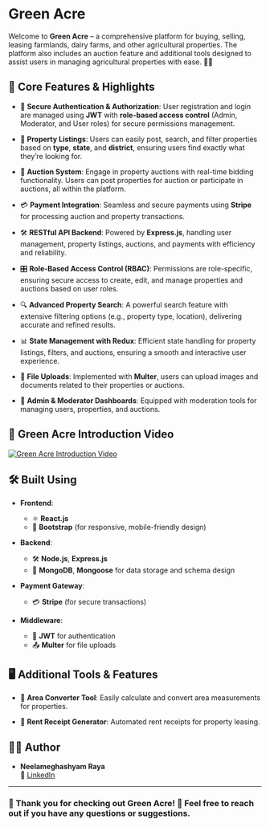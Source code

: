 # Green Acre 
Welcome to **Green Acre** – a comprehensive platform for buying, selling, leasing farmlands, dairy farms, and other agricultural properties. The platform also includes an auction feature and additional tools designed to assist users in managing agricultural properties with ease. 🌾🚜

## 🌟 Core Features & Highlights

- 🔐 **Secure Authentication & Authorization**: User registration and login are managed using **JWT** with **role-based access control** (Admin, Moderator, and User roles) for secure permissions management.
  
- 🏡 **Property Listings**: Users can easily post, search, and filter properties based on **type**, **state**, and **district**, ensuring users find exactly what they’re looking for.

- 🎯 **Auction System**: Engage in property auctions with real-time bidding functionality. Users can post properties for auction or participate in auctions, all within the platform.

- 💳 **Payment Integration**: Seamless and secure payments using **Stripe** for processing auction and property transactions.

- 🛠️ **RESTful API Backend**: Powered by **Express.js**, handling user management, property listings, auctions, and payments with efficiency and reliability.

- 🎛️ **Role-Based Access Control (RBAC)**: Permissions are role-specific, ensuring secure access to create, edit, and manage properties and auctions based on user roles.

- 🔍 **Advanced Property Search**: A powerful search feature with extensive filtering options (e.g., property type, location), delivering accurate and refined results.

- 📊 **State Management with Redux**: Efficient state handling for property listings, filters, and auctions, ensuring a smooth and interactive user experience.

- 📸 **File Uploads**: Implemented with **Multer**, users can upload images and documents related to their properties or auctions.

- 💼 **Admin & Moderator Dashboards**: Equipped with moderation tools for managing users, properties, and auctions.


## 🎥 Green Acre Introduction Video

[![Green Acre Introduction Video](https://img.youtube.com/vi/video_id/maxresdefault.jpg)](https://github.com/user-attachments/assets/513983f4-f7e7-4406-9a5e-3781a7bc1765)



## 🛠️ Built Using

- **Frontend**: 
  - ⚛️ **React.js** 
  - 🎨 **Bootstrap** (for responsive, mobile-friendly design)
  
- **Backend**: 
  - 🛠️ **Node.js**, **Express.js**
  - 💾 **MongoDB**, **Mongoose** for data storage and schema design

- **Payment Gateway**: 
  - 💳 **Stripe** (for secure transactions)

- **Middleware**:
  - 🔑 **JWT** for authentication
  - 📤 **Multer** for file uploads

## 🖥️ Additional Tools & Features

- 📐 **Area Converter Tool**: Easily calculate and convert area measurements for properties.
  
- 🧾 **Rent Receipt Generator**: Automated rent receipts for property leasing.

## 👨‍💻 Author

- **Neelameghashyam Raya**  
  💼 [LinkedIn](https://www.linkedin.com/in/neelameghashyamraya/)
  
---
### 🌟 Thank you for checking out **Green Acre**! 🌿 Feel free to reach out if you have any questions or suggestions.
